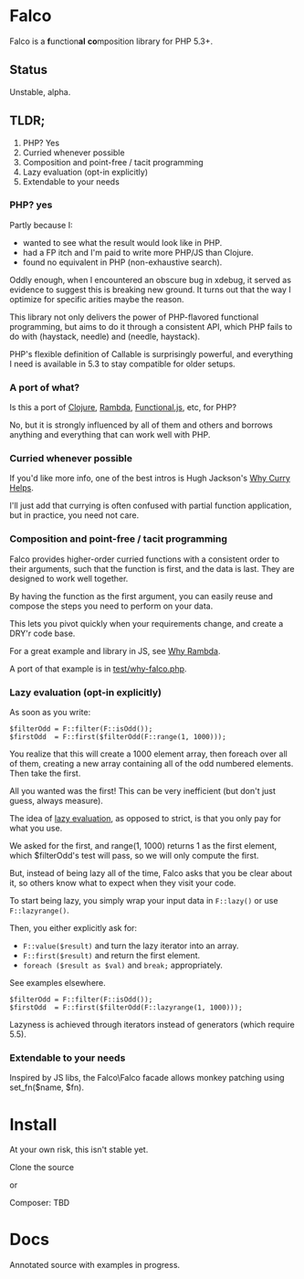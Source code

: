 Falco
=====

Falco is a **f**unction**al** **co**mposition library for PHP 5.3+.

## Status

Unstable, alpha.

## TLDR;

1. PHP? Yes
2. Curried whenever possible
3. Composition and point-free / tacit programming
4. Lazy evaluation (opt-in explicitly)
5. Extendable to your needs

### PHP? yes

Partly because I:

* wanted to see what the result would look like in PHP.
* had a FP itch and I'm paid to write more PHP/JS than Clojure.
* found no equivalent in PHP (non-exhaustive search).

Oddly enough, when I encountered an obscure bug in xdebug, it served as evidence
to suggest this is breaking new ground.  It turns out that the way I optimize for
specific arities maybe the reason.

This library not only delivers the power of PHP-flavored functional programming,
but aims to do it through a consistent API, which PHP fails to do with
(haystack, needle) and (needle, haystack).

PHP's flexible definition of Callable is surprisingly powerful, and everything I
need is available in 5.3 to stay compatible for older setups.

### A port of what?

Is this a port of [Clojure](http://clojure.org), [Rambda](https://github.com/CrossEye/ramda),
[Functional.js](http://functionaljs.com/), etc, for PHP?

No, but it is strongly influenced by all of them and others and borrows anything and
everything that can work well with PHP.

### Curried whenever possible

If you'd like more info, one of the best intros is Hugh Jackson's [Why Curry Helps](http://hughfdjackson.com/javascript/why-curry-helps/).

I'll just add that currying is often confused with partial function application,
but in practice, you need not care.

### Composition and point-free / tacit programming

Falco provides higher-order curried functions with a consistent order to their arguments,
such that the function is first, and the data is last.  They are designed to work well together.

By having the function as the first argument, you can easily reuse and compose the
steps you need to perform on your data.

This lets you pivot quickly when your requirements change, and create a DRY'r code base.

For a great example and library in JS, see [Why Rambda](http://fr.umio.us/why-ramda/).

A port of that example is in [test/why-falco.php](https://github.com/alexpw/falco/blob/master/test/why-falco.php).

### Lazy evaluation (opt-in explicitly)

As soon as you write:
```
$filterOdd = F::filter(F::isOdd());
$firstOdd  = F::first($filterOdd(F::range(1, 1000)));
```
You realize that this will create a 1000 element array, then foreach over all of them,
creating a new array containing all of the odd numbered elements.  Then take the first.

All you wanted was the first!  This can be very inefficient (but don't just guess, always measure).

The idea of [lazy evaluation](https://en.wikipedia.org/wiki/Lazy_evaluation), as opposed to strict, is that you only pay for what you use.

We asked for the first, and range(1, 1000) returns 1 as the first element, which 
$filterOdd's test will pass, so we will only compute the first.

But, instead of being lazy all of the time, Falco asks that you be clear about it, so
others know what to expect when they visit your code.

To start being lazy, you simply wrap your input data in ```F::lazy()``` or use ```F::lazyrange()```.

Then, you either explicitly ask for:
* ```F::value($result)``` and turn the lazy iterator into an array.
* ```F::first($result)``` and return the first element.
* ```foreach ($result as $val)``` and ```break;``` appropriately.

See examples elsewhere.
```
$filterOdd = F::filter(F::isOdd());
$firstOdd  = F::first($filterOdd(F::lazyrange(1, 1000)));
```
Lazyness is achieved through iterators instead of generators (which require 5.5).

### Extendable to your needs

Inspired by JS libs, the Falco\Falco facade allows monkey patching using set_fn($name, $fn).

# Install

At your own risk, this isn't stable yet.

Clone the source

or

Composer: TBD

# Docs

Annotated source with examples in progress.
